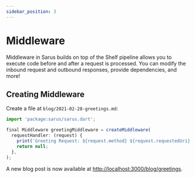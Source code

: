 ```yaml
---
sidebar_position: 3
---
```


# Middleware

Middleware in Sarus builds on top of the Shelf pipeline allows you to execute code before and after a request is processed. You can modify the inbound request and outbound responses, provide dependencies, and more!

## Creating Middleware

Create a file at `blog/2021-02-28-greetings.md`:

```ts
import 'package:sarus/sarus.dart';

final Middleware greetingMiddleware = createMiddleware(
  requestHandler: (request) {
    print('Greeting Request: ${request.method} ${request.requestedUri}');
    return null;
  },
);

```

A new blog post is now available at [http://localhost:3000/blog/greetings](http://localhost:3000/blog/greetings).
